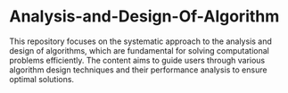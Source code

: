 # Analysis-and-Design-Of-Algorithm
This repository focuses on the systematic approach to the analysis and design of algorithms, which are fundamental for solving computational problems efficiently. The content aims to guide users through various algorithm design techniques and their performance analysis to ensure optimal solutions.
